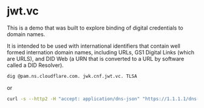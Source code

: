# jwt.vc

This is a demo that was built to explore binding of digital credentials to domain names.

It is intended to be used with international identifiers that contain well formed internation domain names, including URLs, GS1 Digital Links (which are URLS), and DID Web (a URN that is converted to a URL by software called a DID Resolver).

```bash
dig @pam.ns.cloudflare.com. jwk.cnf.jwt.vc. TLSA
```

or

```bash
curl -s --http2 -H "accept: application/dns-json" "https://1.1.1.1/dns-query?name=_did.jwt.vc&type=TLSA" | jq '.'
```